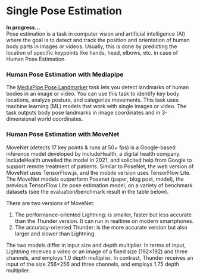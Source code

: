# Single Pose Estimation
**In progress...**<br>
Pose estimation is a task in computer vision and artificial intelligence (AI) where the goal is to detect and track the position and orientation of human body parts in images or videos. Usually, this is done by predicting the location of specific keypoints like hands, head, elbows, etc. in case of Human Pose Estimation.

### Human Pose Estimation with Mediapipe
The [MediaPipe Pose Landmarker](https://developers.google.com/mediapipe/solutions/vision/pose_landmarker) task lets you detect landmarks of human bodies in an image or video. You can use this task to identify key body locations, analyze posture, and categorize movements. This task uses machine learning (ML) models that work with single images or video. The task outputs body pose landmarks in image coordinates and in 3-dimensional world coordinates.

### Human Pose Estimation with MoveNet
MoveNet (detects 17 key points & runs at 50+ fps) is a Google-based inference model developed by IncludeHealth, a digital health company. IncludeHealth unveiled the model in 2021, and solicited help from Google to support remote treatment of patients. Similar to PoseNet, the web version of MoveNet uses TensorFlow.js, and the mobile version uses TensorFlow Lite. The MoveNet models outperform Posenet (paper, blog post, model), the previous TensorFlow Lite pose estimation model, on a variety of benchmark datasets (see the evaluation/benchmark result in the table below).

There are two versions of MoveNet: 
1. The performance-oriented Lightning: is smaller, faster but less accurate than the Thunder version. It can run in realtime on modern smartphones. 
2. The accuracy-oriented Thunder:  is the more accurate version but also larger and slower than Lightning. 

The two models differ in input size and depth multiplier. In terms of input, Lightning receives a video or an image of a fixed size
(192×192) and three channels, and employs 1.0 depth multiplier. In contrast, Thunder receives an input of the size 256×256 and three channels, and employs 1.75 depth multiplier. 
